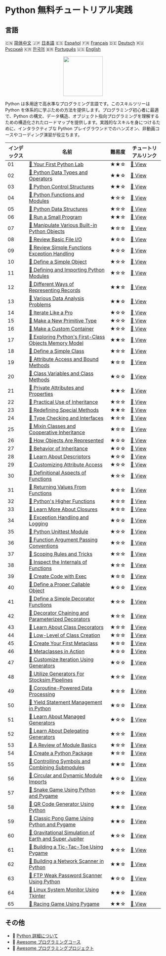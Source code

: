 # Python 無料チュートリアル実践

## 言語

🇨🇳 [简体中文](README_zh.md) 🇯🇵 [日本語](README_ja.md) 🇪🇸 [Español](README_es.md) 🇫🇷 [Français](README_fr.md) 🇩🇪 [Deutsch](README_de.md) 🇷🇺 [Русский](README_ru.md) 🇰🇷 [한국어](README_ko.md) 🇧🇷 [Português](README_pt.md) 🇺🇸 [English](README.md) 

<div align="center">
<img width="128px" src="https://file.labex.io/path/E4pVLzVNCjyM.png">
</div>

Python は多用途で高水準なプログラミング言語です。このスキルツリーは Python を体系的に学ぶための方法を提供します。プログラミング初心者に最適で、Python の構文、データ構造、オブジェクト指向プログラミングを理解するための構造化されたロードマップを提供します。実践的なスキルを身につけるために、インタラクティブな Python プレイグラウンドでのハンズオン、非動画コースやコーディング演習が役立ちます。

|   インデックス | 名前                                                                                                                                                   | 難易度   | チュートリアルリンク                                                                                    |
|----------------|--------------------------------------------------------------------------------------------------------------------------------------------------------|----------|---------------------------------------------------------------------------------------------------------|
|             01 | [📖 Your First Python Lab](https://labex.io/tutorials/python-your-first-python-lab-270256)                                                             | ★★☆      | [🔗 View](https://labex.io/tutorials/python-your-first-python-lab-270256)                               |
|             02 | [📖 Python Data Types and Operators](https://labex.io/tutorials/python-python-data-types-and-operators-393077)                                         | ★★☆      | [🔗 View](https://labex.io/tutorials/python-python-data-types-and-operators-393077)                     |
|             03 | [📖 Python Control Structures](https://labex.io/tutorials/python-python-control-structures-393123)                                                     | ★★☆      | [🔗 View](https://labex.io/tutorials/python-python-control-structures-393123)                           |
|             04 | [📖 Python Functions and Modules](https://labex.io/tutorials/python-python-functions-and-modules-393141)                                               | ★☆☆      | [🔗 View](https://labex.io/tutorials/python-python-functions-and-modules-393141)                        |
|             05 | [📖 Python Data Structures](https://labex.io/tutorials/python-python-data-structures-393168)                                                           | ★☆☆      | [🔗 View](https://labex.io/tutorials/python-python-data-structures-393168)                              |
|             06 | [📖 Run a Small Program](https://labex.io/tutorials/python-run-a-small-program-132390)                                                                 | ★★☆      | [🔗 View](https://labex.io/tutorials/python-run-a-small-program-132390)                                 |
|             07 | [📖 Manipulate Various Built-in Python Objects](https://labex.io/tutorials/python-manipulate-various-built-in-python-objects-132391)                   | ★☆☆      | [🔗 View](https://labex.io/tutorials/python-manipulate-various-built-in-python-objects-132391)          |
|             08 | [📖 Review Basic File I/O](https://labex.io/tutorials/python-review-basic-file-i-o-132392)                                                             | ★☆☆      | [🔗 View](https://labex.io/tutorials/python-review-basic-file-i-o-132392)                               |
|             09 | [📖 Review Simple Functions Exception Handling](https://labex.io/tutorials/python-review-simple-functions-exception-handling-132393)                   | ★☆☆      | [🔗 View](https://labex.io/tutorials/python-review-simple-functions-exception-handling-132393)          |
|             10 | [📖 Define a Simple Object](https://labex.io/tutorials/python-define-a-simple-object-132394)                                                           | ★☆☆      | [🔗 View](https://labex.io/tutorials/python-define-a-simple-object-132394)                              |
|             11 | [📖 Defining and Importing Python Modules](https://labex.io/tutorials/python-defining-and-importing-python-modules-132395)                             | ★☆☆      | [🔗 View](https://labex.io/tutorials/python-defining-and-importing-python-modules-132395)               |
|             12 | [📖 Different Ways of Representing Records](https://labex.io/tutorials/python-different-ways-of-representing-records-132428)                           | ★★☆      | [🔗 View](https://labex.io/tutorials/python-different-ways-of-representing-records-132428)              |
|             13 | [📖 Various Data Analysis Problems](https://labex.io/tutorials/python-various-data-analysis-problems-132438)                                           | ★★☆      | [🔗 View](https://labex.io/tutorials/python-various-data-analysis-problems-132438)                      |
|             14 | [📖 Iterate Like a Pro](https://labex.io/tutorials/python-iterate-like-a-pro-132442)                                                                   | ★☆☆      | [🔗 View](https://labex.io/tutorials/python-iterate-like-a-pro-132442)                                  |
|             15 | [📖 Make a New Primitive Type](https://labex.io/tutorials/python-make-a-new-primitive-type-132443)                                                     | ★☆☆      | [🔗 View](https://labex.io/tutorials/python-make-a-new-primitive-type-132443)                           |
|             16 | [📖 Make a Custom Container](https://labex.io/tutorials/python-make-a-custom-container-132444)                                                         | ★☆☆      | [🔗 View](https://labex.io/tutorials/python-make-a-custom-container-132444)                             |
|             17 | [📖 Exploring Python's First-Class Objects Memory Model](https://labex.io/tutorials/python-exploring-python-s-first-class-objects-memory-model-132489) | ★★☆      | [🔗 View](https://labex.io/tutorials/python-exploring-python-s-first-class-objects-memory-model-132489) |
|             18 | [📖 Define a Simple Class](https://labex.io/tutorials/python-define-a-simple-class-132490)                                                             | ★☆☆      | [🔗 View](https://labex.io/tutorials/python-define-a-simple-class-132490)                               |
|             19 | [📖 Attribute Access and Bound Methods](https://labex.io/tutorials/python-attribute-access-and-bound-methods-132491)                                   | ★☆☆      | [🔗 View](https://labex.io/tutorials/python-attribute-access-and-bound-methods-132491)                  |
|             20 | [📖 Class Variables and Class Methods](https://labex.io/tutorials/python-class-variables-and-class-methods-132493)                                     | ★☆☆      | [🔗 View](https://labex.io/tutorials/python-class-variables-and-class-methods-132493)                   |
|             21 | [📖 Private Attributes and Properties](https://labex.io/tutorials/python-private-attributes-and-properties-132494)                                     | ★★☆      | [🔗 View](https://labex.io/tutorials/python-private-attributes-and-properties-132494)                   |
|             22 | [📖 Practical Use of Inheritance](https://labex.io/tutorials/python-practical-use-of-inheritance-132495)                                               | ★☆☆      | [🔗 View](https://labex.io/tutorials/python-practical-use-of-inheritance-132495)                        |
|             23 | [📖 Redefining Special Methods](https://labex.io/tutorials/python-redefining-special-methods-132496)                                                   | ★★☆      | [🔗 View](https://labex.io/tutorials/python-redefining-special-methods-132496)                          |
|             24 | [📖 Type Checking and Interfaces](https://labex.io/tutorials/python-type-checking-and-interfaces-132497)                                               | ★☆☆      | [🔗 View](https://labex.io/tutorials/python-type-checking-and-interfaces-132497)                        |
|             25 | [📖 Mixin Classes and Cooperative Inheritance](https://labex.io/tutorials/python-mixin-classes-and-cooperative-inheritance-132498)                     | ★☆☆      | [🔗 View](https://labex.io/tutorials/python-mixin-classes-and-cooperative-inheritance-132498)           |
|             26 | [📖 How Objects Are Represented](https://labex.io/tutorials/python-how-objects-are-represented-132499)                                                 | ★☆☆      | [🔗 View](https://labex.io/tutorials/python-how-objects-are-represented-132499)                         |
|             27 | [📖 Behavior of Inheritance](https://labex.io/tutorials/python-behavior-of-inheritance-132500)                                                         | ★☆☆      | [🔗 View](https://labex.io/tutorials/python-behavior-of-inheritance-132500)                             |
|             28 | [📖 Learn About Descriptors](https://labex.io/tutorials/python-learn-about-descriptors-132501)                                                         | ★☆☆      | [🔗 View](https://labex.io/tutorials/python-learn-about-descriptors-132501)                             |
|             29 | [📖 Customizing Attribute Access](https://labex.io/tutorials/python-customizing-attribute-access-132502)                                               | ★☆☆      | [🔗 View](https://labex.io/tutorials/python-customizing-attribute-access-132502)                        |
|             30 | [📖 Definitional Aspects of Functions](https://labex.io/tutorials/python-definitional-aspects-of-functions-132503)                                     | ★☆☆      | [🔗 View](https://labex.io/tutorials/python-definitional-aspects-of-functions-132503)                   |
|             31 | [📖 Returning Values From Functions](https://labex.io/tutorials/python-returning-values-from-functions-132504)                                         | ★☆☆      | [🔗 View](https://labex.io/tutorials/python-returning-values-from-functions-132504)                     |
|             32 | [📖 Python's Higher Functions](https://labex.io/tutorials/python-python-s-higher-functions-132505)                                                     | ★☆☆      | [🔗 View](https://labex.io/tutorials/python-python-s-higher-functions-132505)                           |
|             33 | [📖 Learn More About Closures](https://labex.io/tutorials/python-learn-more-about-closures-132506)                                                     | ★☆☆      | [🔗 View](https://labex.io/tutorials/python-learn-more-about-closures-132506)                           |
|             34 | [📖 Exception Handling and Logging](https://labex.io/tutorials/python-exception-handling-and-logging-132507)                                           | ★☆☆      | [🔗 View](https://labex.io/tutorials/python-exception-handling-and-logging-132507)                      |
|             35 | [📖 Python Unittest Module](https://labex.io/tutorials/python-python-unittest-module-132508)                                                           | ★☆☆      | [🔗 View](https://labex.io/tutorials/python-python-unittest-module-132508)                              |
|             36 | [📖 Function Argument Passing Conventions](https://labex.io/tutorials/python-function-argument-passing-conventions-132509)                             | ★☆☆      | [🔗 View](https://labex.io/tutorials/python-function-argument-passing-conventions-132509)               |
|             37 | [📖 Scoping Rules and Tricks](https://labex.io/tutorials/python-scoping-rules-and-tricks-132510)                                                       | ★☆☆      | [🔗 View](https://labex.io/tutorials/python-scoping-rules-and-tricks-132510)                            |
|             38 | [📖 Inspect the Internals of Functions](https://labex.io/tutorials/python-inspect-the-internals-of-functions-132511)                                   | ★☆☆      | [🔗 View](https://labex.io/tutorials/python-inspect-the-internals-of-functions-132511)                  |
|             39 | [📖 Create Code with Exec](https://labex.io/tutorials/python-create-code-with-exec-132512)                                                             | ★☆☆      | [🔗 View](https://labex.io/tutorials/python-create-code-with-exec-132512)                               |
|             40 | [📖 Define a Proper Callable Object](https://labex.io/tutorials/python-define-a-proper-callable-object-132513)                                         | ★☆☆      | [🔗 View](https://labex.io/tutorials/python-define-a-proper-callable-object-132513)                     |
|             41 | [📖 Define a Simple Decorator Functions](https://labex.io/tutorials/python-define-a-simple-decorator-functions-132514)                                 | ★☆☆      | [🔗 View](https://labex.io/tutorials/python-define-a-simple-decorator-functions-132514)                 |
|             42 | [📖 Decorator Chaining and Parameterized Decorators](https://labex.io/tutorials/python-decorator-chaining-and-parameterized-decorators-132515)         | ★☆☆      | [🔗 View](https://labex.io/tutorials/python-decorator-chaining-and-parameterized-decorators-132515)     |
|             43 | [📖 Learn About Class Decorators](https://labex.io/tutorials/python-learn-about-class-decorators-132516)                                               | ★☆☆      | [🔗 View](https://labex.io/tutorials/python-learn-about-class-decorators-132516)                        |
|             44 | [📖 Low-Level of Class Creation](https://labex.io/tutorials/python-low-level-of-class-creation-132517)                                                 | ★☆☆      | [🔗 View](https://labex.io/tutorials/python-low-level-of-class-creation-132517)                         |
|             45 | [📖 Create Your First Metaclass](https://labex.io/tutorials/python-create-your-first-metaclass-132519)                                                 | ★☆☆      | [🔗 View](https://labex.io/tutorials/python-create-your-first-metaclass-132519)                         |
|             46 | [📖 Metaclasses in Action](https://labex.io/tutorials/python-metaclasses-in-action-132521)                                                             | ★☆☆      | [🔗 View](https://labex.io/tutorials/python-metaclasses-in-action-132521)                               |
|             47 | [📖 Customize Iteration Using Generators](https://labex.io/tutorials/python-customize-iteration-using-generators-132522)                               | ★☆☆      | [🔗 View](https://labex.io/tutorials/python-customize-iteration-using-generators-132522)                |
|             48 | [📖 Utilize Generators For Stocksim Pipelines](https://labex.io/tutorials/python-utilize-generators-for-stocksim-pipelines-132523)                     | ★☆☆      | [🔗 View](https://labex.io/tutorials/python-utilize-generators-for-stocksim-pipelines-132523)           |
|             49 | [📖 Coroutine-Powered Data Processing](https://labex.io/tutorials/python-coroutine-powered-data-processing-132524)                                     | ★☆☆      | [🔗 View](https://labex.io/tutorials/python-coroutine-powered-data-processing-132524)                   |
|             50 | [📖 Yield Statement Management in Python](https://labex.io/tutorials/python-yield-statement-management-in-python-132525)                               | ★☆☆      | [🔗 View](https://labex.io/tutorials/python-yield-statement-management-in-python-132525)                |
|             51 | [📖 Learn About Managed Generators](https://labex.io/tutorials/python-learn-about-managed-generators-132526)                                           | ★☆☆      | [🔗 View](https://labex.io/tutorials/python-learn-about-managed-generators-132526)                      |
|             52 | [📖 Learn About Delegating Generators](https://labex.io/tutorials/python-learn-about-delegating-generators-132527)                                     | ★☆☆      | [🔗 View](https://labex.io/tutorials/python-learn-about-delegating-generators-132527)                   |
|             53 | [📖 A Review of Module Basics](https://labex.io/tutorials/python-a-review-of-module-basics-132528)                                                     | ★☆☆      | [🔗 View](https://labex.io/tutorials/python-a-review-of-module-basics-132528)                           |
|             54 | [📖 Create a Python Package](https://labex.io/tutorials/python-create-a-python-package-132529)                                                         | ★☆☆      | [🔗 View](https://labex.io/tutorials/python-create-a-python-package-132529)                             |
|             55 | [📖 Controlling Symbols and Combining Submodules](https://labex.io/tutorials/python-controlling-symbols-and-combining-submodules-132530)               | ★★☆      | [🔗 View](https://labex.io/tutorials/python-controlling-symbols-and-combining-submodules-132530)        |
|             56 | [📖 Circular and Dynamic Module Imports](https://labex.io/tutorials/python-circular-and-dynamic-module-imports-132531)                                 | ★☆☆      | [🔗 View](https://labex.io/tutorials/python-circular-and-dynamic-module-imports-132531)                 |
|             57 | [📖 Snake Game Using Python and Pygame](https://labex.io/tutorials/python-snake-game-using-python-and-pygame-298902)                                   | ★☆☆      | [🔗 View](https://labex.io/tutorials/python-snake-game-using-python-and-pygame-298902)                  |
|             58 | [📖 QR Code Generator Using Python](https://labex.io/tutorials/python-qr-code-generator-using-python-298900)                                           | ★★☆      | [🔗 View](https://labex.io/tutorials/python-qr-code-generator-using-python-298900)                      |
|             59 | [📖 Classic Pong Game Using Python and Pygame](https://labex.io/tutorials/python-classic-pong-game-using-python-and-pygame-298856)                     | ★★☆      | [🔗 View](https://labex.io/tutorials/python-classic-pong-game-using-python-and-pygame-298856)           |
|             60 | [📖 Gravitational Simulation of Earth and Super Jupiter](https://labex.io/tutorials/python-gravitational-simulation-of-earth-and-super-jupiter-298885) | ★☆☆      | [🔗 View](https://labex.io/tutorials/python-gravitational-simulation-of-earth-and-super-jupiter-298885) |
|             61 | [📖 Building a Tic-Tac-Toe Using Pygame](https://labex.io/tutorials/python-building-a-tic-tac-toe-using-pygame-298907)                                 | ★☆☆      | [🔗 View](https://labex.io/tutorials/python-building-a-tic-tac-toe-using-pygame-298907)                 |
|             62 | [📖 Building a Network Scanner in Python](https://labex.io/tutorials/python-building-a-network-scanner-in-python-298855)                               | ★★☆      | [🔗 View](https://labex.io/tutorials/python-building-a-network-scanner-in-python-298855)                |
|             63 | [📖 FTP Weak Password Scanner Using Python](https://labex.io/tutorials/python-ftp-weak-password-scanner-using-python-298882)                           | ★☆☆      | [🔗 View](https://labex.io/tutorials/python-ftp-weak-password-scanner-using-python-298882)              |
|             64 | [📖 Linux System Monitor Using Tkinter](https://labex.io/tutorials/python-linux-system-monitor-using-tkinter-298891)                                   | ★★☆      | [🔗 View](https://labex.io/tutorials/python-linux-system-monitor-using-tkinter-298891)                  |
|             65 | [📖 Racing Game Using Pygame](https://labex.io/tutorials/python-racing-game-using-pygame-298901)                                                       | ★★☆      | [🔗 View](https://labex.io/tutorials/python-racing-game-using-pygame-298901)                            |

## その他

- 🔗 [Python 詳細について](https://labex.io/ja/skilltrees/python)
- 🔗 [Awesome プログラミングコース](https://github.com/labex-labs/awesome-programming-courses)
- 🔗 [Awesome プログラミングプロジェクト](https://github.com/labex-labs/awesome-programming-projects)

